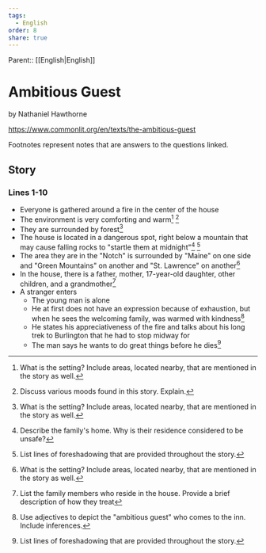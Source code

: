 ```yaml
---
tags:
  - English
order: 8
share: true
---
```

Parent:: [[English|English]]  
  
# Ambitious Guest  
  
by Nathaniel Hawthorne  
  
https://www.commonlit.org/en/texts/the-ambitious-guest  
  
Footnotes represent notes that are answers to the questions linked.  
  
## Story  
  
### Lines 1-10  
  
- Everyone is gathered around a fire in the center of the house  
- The environment is very comforting and warm[^1] [^11]  
- They are surrounded by forest[^1]  
- The house is located in a dangerous spot, right below a mountain that may cause falling rocks to "startle them at midnight"[^2] [^7]  
- The area they are in the "Notch" is surrounded by "Maine" on one side and "Green Mountains" on another and "St. Lawrence" on another[^1]  
- In the house, there is a father, mother, 17-year-old daughter, other children, and a grandmother[^3]  
- A stranger enters  
	- The young man is alone  
	- He at first does not have an expression because of exhaustion, but when he sees the welcoming family, was warmed with kindness[^4]  
	- He states his appreciativeness of the fire and talks about his long trek to Burlington that he had to stop midway for  
	- The man says he wants to do great things before he dies[^7]  
  
  
[^1]: What is the setting? Include areas, located nearby, that are mentioned in the story as well.  
[^2]: Describe the family's home. Why is their residence considered to be unsafe?  
[^3]: List the family members who reside in the house. Provide a brief description of how they treat  
[^4]: Use adjectives to depict the "ambitious guest" who comes to the inn. Include inferences.  
[^5]: What personal goal does the guest divulge to the family?  
[^6]: What specific fantasies and aspirations do family members express while at the table?  
[^7]: List lines of foreshadowing that are provided throughout the story.  
[^8]: What tone is set from the foreshadowing?  
[^9]: What ironic, tragic event occurs with the guest and the family? Explain.  
[^10]: Reread and explain the final two paragraphs of the narrative. Explain the irony.  
[^11]: Discuss various moods found in this story. Explain.
